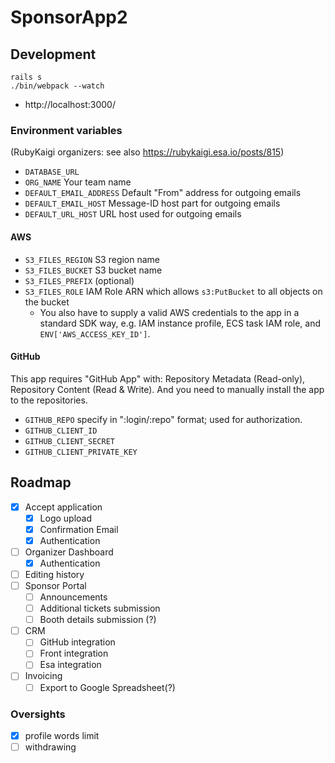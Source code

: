 # SponsorApp2

## Development

```
rails s
./bin/webpack --watch
```

- http://localhost:3000/

### Environment variables

(RubyKaigi organizers: see also https://rubykaigi.esa.io/posts/815)

- `DATABASE_URL`
- `ORG_NAME` Your team name
- `DEFAULT_EMAIL_ADDRESS` Default "From" address for outgoing emails
- `DEFAULT_EMAIL_HOST` Message-ID host part for outgoing emails
- `DEFAULT_URL_HOST` URL host used for outgoing emails

#### AWS

- `S3_FILES_REGION` S3 region name
- `S3_FILES_BUCKET` S3 bucket name
- `S3_FILES_PREFIX` (optional)
- `S3_FILES_ROLE` IAM Role ARN which allows `s3:PutBucket` to all objects on the bucket
  - You also have to supply a valid AWS credentials to the app in a standard SDK way, e.g. IAM instance profile, ECS task IAM role, and `ENV['AWS_ACCESS_KEY_ID']`.

#### GitHub

This app requires "GitHub App" with: Repository Metadata (Read-only), Repository Content (Read & Write).
And you need to manually install the app to the repositories.

- `GITHUB_REPO` specify in ":login/:repo" format; used for authorization.
- `GITHUB_CLIENT_ID`
- `GITHUB_CLIENT_SECRET`
- `GITHUB_CLIENT_PRIVATE_KEY`

## Roadmap

- [x] Accept application
  - [x] Logo upload
  - [x] Confirmation Email
  - [x] Authentication
- [ ] Organizer Dashboard
  - [x] Authentication
- [ ] Editing history
- [ ] Sponsor Portal
  - [ ] Announcements
  - [ ] Additional tickets submission
  - [ ] Booth details submission (?)
- [ ] CRM
  - [ ] GitHub integration
  - [ ] Front integration
  - [ ] Esa integration
- [ ] Invoicing
  - [ ] Export to Google Spreadsheet(?)

### Oversights

- [x] profile words limit
- [ ] withdrawing
